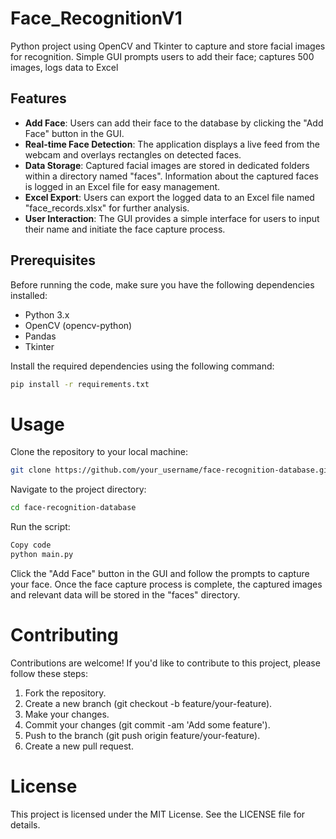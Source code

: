 # Face_RecognitionV1
Python project using OpenCV and Tkinter to capture and store facial images for recognition. Simple GUI prompts users to add their face; captures 500 images, logs data to Excel

## Features

- **Add Face**: Users can add their face to the database by clicking the "Add Face" button in the GUI.
- **Real-time Face Detection**: The application displays a live feed from the webcam and overlays rectangles on detected faces.
- **Data Storage**: Captured facial images are stored in dedicated folders within a directory named "faces". Information about the captured faces is logged in an Excel file for easy management.
- **Excel Export**: Users can export the logged data to an Excel file named "face_records.xlsx" for further analysis.
- **User Interaction**: The GUI provides a simple interface for users to input their name and initiate the face capture process.

## Prerequisites

Before running the code, make sure you have the following dependencies installed:

- Python 3.x
- OpenCV (opencv-python)
- Pandas
- Tkinter

Install the required dependencies using the following command:

```bash
pip install -r requirements.txt
```

# Usage
Clone the repository to your local machine:

```bash
git clone https://github.com/your_username/face-recognition-database.git
```

Navigate to the project directory:
```bash
cd face-recognition-database
```
Run the script:
```bash
Copy code
python main.py
```
Click the "Add Face" button in the GUI and follow the prompts to capture your face.
Once the face capture process is complete, the captured images and relevant data will be stored in the "faces" directory.

# Contributing
Contributions are welcome! If you'd like to contribute to this project, please follow these steps:

1. Fork the repository.
2. Create a new branch (git checkout -b feature/your-feature).
3. Make your changes.
4. Commit your changes (git commit -am 'Add some feature').
5. Push to the branch (git push origin feature/your-feature).
6. Create a new pull request.

# License
This project is licensed under the MIT License. See the LICENSE file for details.
